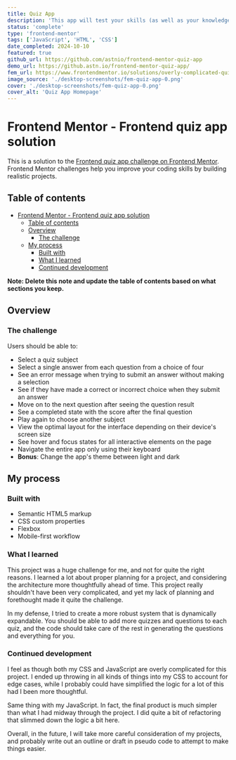 ```yaml
---
title: Quiz App
description: 'This app will test your skills (as well as your knowledge!) as you build out a fully functional quiz. We provide a local JSON file to help you practice working with JSON!'
status: 'complete'
type: 'frontend-mentor'
tags: ['JavaScript', 'HTML', 'CSS']
date_completed: 2024-10-10
featured: true
github_url: https://github.com/astnio/frontend-mentor-quiz-app
demo_url: https://github.astn.io/frontend-mentor-quiz-app/
fem_url: https://www.frontendmentor.io/solutions/overly-complicated-quiz-app-in-javascript-and-css-ueDqjT8TYJ
image_source: './desktop-screenshots/fem-quiz-app-0.png'
cover: './desktop-screenshots/fem-quiz-app-0.png'
cover_alt: 'Quiz App Homepage'
---
```



# Frontend Mentor - Frontend quiz app solution

This is a solution to the [Frontend quiz app challenge on Frontend Mentor](https://www.frontendmentor.io/challenges/frontend-quiz-app-BE7xkzXQnU). Frontend Mentor challenges help you improve your coding skills by building realistic projects.

## Table of contents

- [Frontend Mentor - Frontend quiz app solution](#frontend-mentor---frontend-quiz-app-solution)
  - [Table of contents](#table-of-contents)
  - [Overview](#overview)
    - [The challenge](#the-challenge)
  - [My process](#my-process)
    - [Built with](#built-with)
    - [What I learned](#what-i-learned)
    - [Continued development](#continued-development)

**Note: Delete this note and update the table of contents based on what sections you keep.**

## Overview

### The challenge

Users should be able to:

- Select a quiz subject
- Select a single answer from each question from a choice of four
- See an error message when trying to submit an answer without making a selection
- See if they have made a correct or incorrect choice when they submit an answer
- Move on to the next question after seeing the question result
- See a completed state with the score after the final question
- Play again to choose another subject
- View the optimal layout for the interface depending on their device's screen size
- See hover and focus states for all interactive elements on the page
- Navigate the entire app only using their keyboard
- **Bonus**: Change the app's theme between light and dark

## My process

### Built with

- Semantic HTML5 markup
- CSS custom properties
- Flexbox
- Mobile-first workflow

### What I learned

This project was a huge challenge for me, and not for quite the right reasons. I learned a lot about proper planning for a project, and considering the architecture more thoughtfully ahead of time. This project really shouldn't have been very complicated, and yet my lack of planning and forethought made it quite the challenge.

In my defense, I tried to create a more robust system that is dynamically expandable. You should be able to add more quizzes and questions to each quiz, and the code should take care of the rest in generating the questions and everything for you.

### Continued development

I feel as though both my CSS and JavaScript are overly complicated for this project. I ended up throwing in all kinds of things into my CSS to account for edge cases, while I probably could have simplified the logic for a lot of this had I been more thoughtful.

Same thing with my JavaScript. In fact, the final product is much simpler than what I had midway through the project. I did quite a bit of refactoring that slimmed down the logic a bit here.

Overall, in the future, I will take more careful consideration of my projects, and probably write out an outline or draft in pseudo code to attempt to make things easier.
